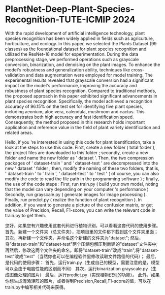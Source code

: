 # PlantNet-Deep-Plant-Species-Recognition-TUTE-ICMIP 2024

With the rapid development of artificial intelligence technology, plant species recognition has been widely applied in fields such as agriculture, horticulture, and ecology. In this paper, we selected the Plants Dataset (99 classes) as the foundational dataset for plant species recognition and utilized the ResNet-18 model for experimentation. During the data preprocessing stage, we performed operations such as grayscale conversion, binarization, and denoising on the plant images. To enhance the model's robustness and generalization ability, techniques like cross-validation and data augmentation were employed for model training. The experimental results revealed that grayscale conversion had a significant impact on the model's performance, improving the accuracy and robustness of plant species recognition. Compared to traditional methods, the proposed approach in this paper exhibited significant advancements in plant species recognition. Specifically, the model achieved a recognition accuracy of 96.15% on the test set for identifying five plant species, including aeonium, aloe vera, calendula, mushroom and cactus. This demonstrates both high accuracy and fast identification speed. Consequently, the method proposed in this research holds important application and reference value in the field of plant variety identification and related areas.

Hello, if you 're interested in using this code for plant identification, take a look at the steps to use this code. 
First, create a new folder ( total folder ), the project files are downloaded to this folder ; 
secondly, create a new folder and name the new folder as ' dataset '. 
Then, the two compression packages of ' dataset-train ' and ' dataset-test ' are decompressed into the new ' dataset ' folder ; 
then, modify the naming of these two folders, that is, ' dataset-train ' to ' train ', ' dataset-test ' to ' test ' ( of course, you can also modify the code to read the file path in the programming software ) ; 
finally, the use of the code steps : 
First, run train.py ( build your own model, noting that the model can vary depending on your computer 's performance ) 
Secondly, run grayscale.py ( generate images for image processing ). 
Finally, run predict.py ( realize the function of plant recognition ). 
In addition, if you want to generate a picture of the confusion matrix, or get the value of Precision, Recall, F1-score, you can write the relevant code in train.py to get them.

您好，如果您有兴趣使用这套代码进行植物识别，可以看看这套代码的使用步骤。
首先，新建一个文件夹（总文件夹），把项目里的文件都下载到这个文件夹里面；
其次，再新建一个文件夹，并命名这个新建的文件夹为"dataset";
然后，将"dataset-train"和"dataset-test"两个压缩包解压到新建的"dataset"文件夹中;
再然后，修改这两个文件夹的命名，即将"dataset-train"改成"train",将"dataset-test"改成"test"（当然你也可以在编程软件里修改读取文件路径的代码）；
最后，是代码的使用步骤：
首先，运行train.py（生成自己的模型，需要注意的是，模型可以会由于电脑性能的区别而不同）
其次，运行binarization grayscale.py（生成图像处理的图片）
最后，运行predict.py（实现植物识别的功能）。
此外，如果你想生成混淆矩阵的图片，或者得到Precision,Recall,F1-score的值，可以在train.py中编写相关代码来获得。
